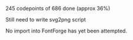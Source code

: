245 codepoints of 686 done (approx 36%)

Still need to write svg2png script

No import into FontForge has yet been attempted.
